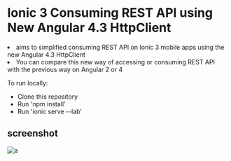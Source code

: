 # Ionic 3 Consuming REST API using New Angular 4.3 HttpClient
<li>aims to simplified consuming REST API on Ionic 3 mobile apps using the new Angular 4.3 HttpClient </li>
<li>You can compare this new way of accessing or consuming REST API with the previous way on Angular 2 or 4</li>

To run locally:
* Clone this repository
* Run 'npm install'
* Run 'ionic serve --lab'

## screenshot

![a](https://user-images.githubusercontent.com/12325386/29570882-5183bb4c-878a-11e7-8d90-ebe25f10ef32.png)
